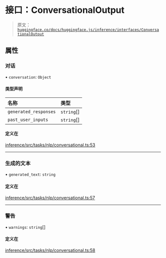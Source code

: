 # 接口：ConversationalOutput

> 原文：[`huggingface.co/docs/huggingface.js/inference/interfaces/ConversationalOutput`](https://huggingface.co/docs/huggingface.js/inference/interfaces/ConversationalOutput)

## 属性

### 对话

• `conversation`: `Object`

#### 类型声明

| 名称 | 类型 |
| :-- | :-- |
| `generated_responses` | `string`[] |
| `past_user_inputs` | `string`[] |

#### 定义在

[inference/src/tasks/nlp/conversational.ts:53](https://github.com/huggingface/huggingface.js/blob/main/packages/inference/src/tasks/nlp/conversational.ts#L53)

* * *

### 生成的文本

• `generated_text`: `string`

#### 定义在

[inference/src/tasks/nlp/conversational.ts:57](https://github.com/huggingface/huggingface.js/blob/main/packages/inference/src/tasks/nlp/conversational.ts#L57)

* * *

### 警告

• `warnings`: `string`[]

#### 定义在

[inference/src/tasks/nlp/conversational.ts:58](https://github.com/huggingface/huggingface.js/blob/main/packages/inference/src/tasks/nlp/conversational.ts#L58)
